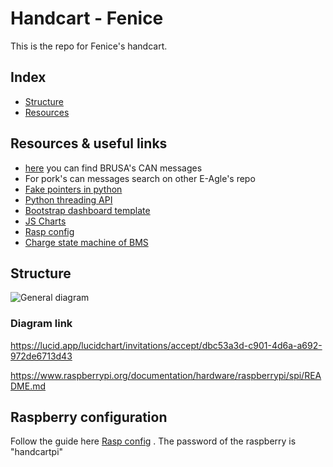 # Handcart - Fenice

This is the repo for Fenice's handcart.

## Index

- [Structure](#structure)
- [Resources](#resources)

## Resources & useful links

- [here](https://www.brusa.biz/_files/drive/02_Energy/Chargers/NLG5/NLG5_BRUSA.html) you can find BRUSA's CAN messages
- For pork's can messages search on other E-Agle's repo
- [Fake pointers in python](https://realpython.com/pointers-in-python/#simulating-pointers-in-python)
- [Python threading API](https://docs.python.org/3/library/threading.html)
- [Bootstrap dashboard template](https://getbootstrap.com/docs/4.5/examples/dashboard/)
- [JS Charts](https://www.amcharts.com)
- [Rasp config](https://github.com/eagletrt/chimera-steeringwheel/blob/1402786b2e5fb6a07b8e8e68f7986f989c5b448c/tools/README.MD)
- [Charge state machine of BMS](https://github.com/eagletrt/chimera-bms/blob/sw-charging/src/Src/chg.c)

## Structure

![General diagram](https://lucid.app/publicSegments/view/04f173a9-55f8-42e4-9aa7-747b02ec5147/image.jpeg)

### Diagram link

https://lucid.app/lucidchart/invitations/accept/dbc53a3d-c901-4d6a-a692-972de6713d43

https://www.raspberrypi.org/documentation/hardware/raspberrypi/spi/README.md

## Raspberry configuration

Follow the guide
here [Rasp config](https://github.com/eagletrt/chimera-steeringwheel/blob/1402786b2e5fb6a07b8e8e68f7986f989c5b448c/tools/README.MD)
. The password of the raspberry is "handcartpi"